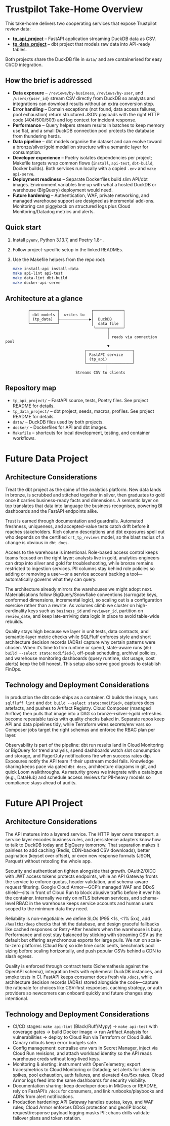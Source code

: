 # Trustpilot Take-Home Overview

This take-home delivers two cooperating services that expose Trustpilot review data:

- **[tp_api_project](tp_api_project/README.md)** – FastAPI application streaming DuckDB data as CSV.
- **[tp_data_project](tp_data_project/README.md)** – dbt project that models raw data into API-ready tables.

Both projects share the DuckDB file in `data/` and are containerised for easy CI/CD integration.

## How the brief is addressed

- **Data exposure** – `/reviews/by-business`, `/reviews/by-user`, and `/users/{user_id}` stream CSV directly from DuckDB so analysts and integrations can download results without an extra conversion step.
- **Error handling** – Domain exceptions (not found, data access failures, pool exhaustion) return structured JSON payloads with the right HTTP code (404/500/503) and log context for incident response.
- **Performance** – Query helpers stream results in batches to keep memory use flat, and a small DuckDB connection pool protects the database from thundering herds.
- **Data pipeline** – dbt models organise the dataset and can evolve toward a bronze/silver/gold medallion structure with a semantic layer for consumption.
- **Developer experience** – Poetry isolates dependencies per project; Makefile targets wrap common flows (`install`, `api-test`, `dbt-build`, Docker builds). Both services run locally with a copied `.env` and `make api-serve`.
- **Deployment readiness** – Separate Dockerfiles build slim API/dbt images. Environment variables line up with what a hosted DuckDB or warehouse (BigQuery) deployment would need.
- **Future hardening** – Authentication, WAF, private networking, and managed warehouse support are designed as incremental add-ons. Monitoring can piggyback on structured logs plus Cloud Monitoring/Datadog metrics and alerts.

## Quick start

1. Install `pyenv`, Python 3.13.7, and Poetry 1.8+.  
2. Follow project-specific setup in the linked READMEs.  
3. Use the Makefile helpers from the repo root:

   ```bash
   make install-api install-data
   make api-lint api-test
   make data-lint dbt-build
   make docker-api-serve
   ```

## Architecture at a glance

```text
          ┌────────────┐              ┌─────────────┐
          │ dbt models │  writes to   │             │
          │ (tp_data)  ├─────────────▶│  DuckDB     │
          └────────────┘              │  data file  │
                                       └─────┬──────┘
                                             │
                                             │ reads via connection pool
                                             ▼
                                   ┌────────────────────┐
                                   │ FastAPI service    │
                                   │ (tp_api)           │
                                   └────────┬───────────┘
                                            │
                               Streams CSV to clients
```

## Repository map

- `tp_api_project/` – FastAPI source, tests, Poetry files. See project README for details.
- `tp_data_project/` – dbt project, seeds, macros, profiles. See project README for details.
- `data/` – DuckDB files used by both projects.
- `docker/` – Dockerfiles for API and dbt images.
- `Makefile` – shortcuts for local development, testing, and container workflows.


# Future Data Project

## Architecture Considerations

Treat the dbt project as the spine of the analytics platform. New data lands in bronze, is scrubbed and stitched together in silver, then graduates to gold once it carries business-ready facts and dimensions. A semantic layer on top translates that data into language the business recognises, powering BI dashboards and the FastAPI endpoints alike.

Trust is earned through documentation and guardrails. Automated freshness, uniqueness, and accepted-value tests catch drift before it reaches stakeholders. Rich column descriptions and dbt exposures spell out who depends on the certified `crt_tp_reviews` model, so the blast radius of a change is obvious in `dbt docs`.

Access to the warehouse is intentional. Role-based access control keeps teams focused on the right layer: analysts live in gold, analytics engineers can drop into silver and gold for troubleshooting, while bronze remains restricted to ingestion services. PII columns stay behind role policies so adding or removing a user—or a service account backing a tool—automatically governs what they can query.

The architecture already mirrors the warehouses we might adopt next. Materialisations follow BigQuery/Snowflake conventions (surrogate keys, conformed dimensions, incremental logic), so scaling out is a configuration exercise rather than a rewrite. As volumes climb we cluster on high-cardinality keys such as `business_id` and `reviewer_id`, partition on `review_date`, and keep late-arriving data logic in place to avoid table-wide rebuilds.

Quality stays high because we layer in unit tests, data contracts, and semantic-layer metric checks while SQLFluff enforces style and short architecture decision records (ADRs) capture why certain patterns were chosen. When it’s time to trim runtime or spend, state-aware runs (`dbt build --select state:modified+`), off-peak scheduling, archival policies, and warehouse monitoring dashboards (query runtime, slot usage, cost alerts) keep the bill honest. This setup also serve good grouds to establish FinOps.

## Technology and Deployment Considerations

In production the dbt code ships as a container. CI builds the image, runs `sqlfluff lint` and `dbt build --select state:modified+`, captures docs artefacts, and pushes to Artifact Registry. Cloud Composer (managed Airflow) then pulls that image into a DAG so bronze→silver→gold refreshes become repeatable tasks with quality checks baked in. Separate repos keep API and data pipelines tidy, while Terraform wires secrets/env vars so Composer jobs target the right schemas and enforce the RBAC plan per layer.

Observability is part of the pipeline: dbt run results land in Cloud Monitoring or BigQuery for trend analysis, spend dashboards watch slot consumption and storage, and PagerDuty notifications fire when success rates dip. Exposures notify the API team if their upstream model fails. Knowledge sharing keeps pace via gated `dbt docs`, architecture diagrams in git, and quick Loom walkthroughs. As maturity grows we integrate with a catalogue (e.g., DataHub) and schedule access reviews for PII-heavy models so compliance stays ahead of audits.

# Future API Project

## Architecture Considerations

The API matures into a layered service. The HTTP layer owns transport, a service layer encodes business rules, and persistence adapters know how to talk to DuckDB today and BigQuery tomorrow. That separation makes it painless to add caching (Redis, CDN-backed CSV downloads), better pagination (keyset over offset), or even new response formats (JSON, Parquet) without retooling the whole app.

Security and authentication tighten alongside that growth. OAuth2/OIDC with JWT access tokens protects endpoints, while an API Gateway fronts the service to enforce quotas, header validation, and schema-aware request filtering. Google Cloud Armor—GCP’s managed WAF and DDoS shield—sits in front of Cloud Run to block abusive traffic before it ever hits the container. Internally we rely on mTLS between services, and schema-level RBAC in the warehouse keeps service accounts and human users scoped to the minimum data they need.

Reliability is non-negotiable: we define SLOs (P95 <1s, <1% 5xx), add `/healthz/deep` checks that hit the database, and design graceful fallbacks like cached responses or Retry-After headers when the warehouse is busy. Performance and cost stay balanced by sticking with streaming CSV as the default but offering asynchronous exports for large pulls. We run on scale-to-zero platforms (Cloud Run) so idle time costs cents, benchmark pool sizing before scaling horizontally, and push popular CSVs behind a CDN to slash egress.

Quality is enforced through contract tests (Schemathesis against the OpenAPI schema), integration tests with ephemeral DuckDB instances, and smoke tests in CI. FastAPI keeps consumer docs fresh via `/docs`, while architecture decision records (ADRs) stored alongside the code—capture the rationale for choices like CSV-first responses, caching strategy, or auth providers so newcomers can onboard quickly and future changes stay intentional.

## Technology and Deployment Considerations

- CI/CD stages: `make api-lint` (Black/Ruff/Mypy) → `make api-test` with coverage gates → build Docker image → run Artifact Analysis for vulnerabilities → deploy to Cloud Run via Terraform or Cloud Build. Canary rollouts keep error budgets safe.
- Config management: centralise env vars in Secret Manager, inject via Cloud Run revisions, and attach workload identity so the API reads warehouse creds without long-lived keys.
- Monitoring & alerting: instrument with OpenTelemetry; export traces/metrics to Cloud Monitoring or Datadog; set alerts for latency spikes, pool exhaustion, auth failures, and elevated 4xx/5xx rates. Cloud Armor logs feed into the same dashboards for security visibility.
- Documentation sharing: keep developer docs in MkDocs or README, rely on FastAPI’s `/docs` for consumers, and link runbooks/playbooks and ADRs from alert notifications.
- Production hardening: API Gateway handles quotas, keys, and WAF rules; Cloud Armor enforces DDoS protection and geo/IP blocks; request/response payload logging masks PII; chaos drills validate failover plans and token rotation.
